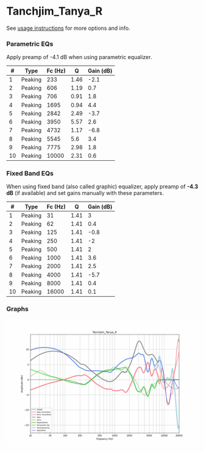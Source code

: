 # Tanchjim_Tanya_R
See [usage instructions](https://github.com/jaakkopasanen/AutoEq#usage) for more options and info.

### Parametric EQs
Apply preamp of -4.1 dB when using parametric equalizer.

|   # | Type    |   Fc (Hz) |    Q |   Gain (dB) |
|-----|---------|-----------|------|-------------|
|   1 | Peaking |       233 | 1.46 |        -2.1 |
|   2 | Peaking |       606 | 1.19 |         0.7 |
|   3 | Peaking |       706 | 0.91 |         1.8 |
|   4 | Peaking |      1695 | 0.94 |         4.4 |
|   5 | Peaking |      2842 | 2.49 |        -3.7 |
|   6 | Peaking |      3950 | 5.57 |         2.6 |
|   7 | Peaking |      4732 | 1.17 |        -6.8 |
|   8 | Peaking |      5545 | 5.6  |         3.4 |
|   9 | Peaking |      7775 | 2.98 |         1.8 |
|  10 | Peaking |     10000 | 2.31 |         0.6 |

### Fixed Band EQs
When using fixed band (also called graphic) equalizer, apply preamp of **-4.3 dB** (if available) and set gains manually with these parameters.

|   # | Type    |   Fc (Hz) |    Q |   Gain (dB) |
|-----|---------|-----------|------|-------------|
|   1 | Peaking |        31 | 1.41 |         3   |
|   2 | Peaking |        62 | 1.41 |         0.4 |
|   3 | Peaking |       125 | 1.41 |        -0.8 |
|   4 | Peaking |       250 | 1.41 |        -2   |
|   5 | Peaking |       500 | 1.41 |         2   |
|   6 | Peaking |      1000 | 1.41 |         3.6 |
|   7 | Peaking |      2000 | 1.41 |         2.5 |
|   8 | Peaking |      4000 | 1.41 |        -5.7 |
|   9 | Peaking |      8000 | 1.41 |         0.4 |
|  10 | Peaking |     16000 | 1.41 |         0.1 |

### Graphs
![](./Tanchjim_Tanya_R.png)
